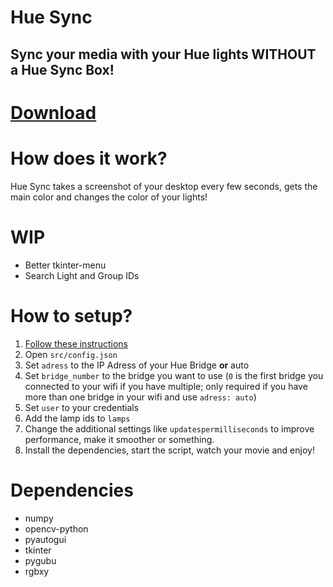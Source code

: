 # Hue Sync
## Sync your media with your Hue lights WITHOUT a Hue Sync Box!

# [Download](releases/tag/v2.0)

# How does it work?
Hue Sync takes a screenshot of your desktop every few seconds, gets the main color and changes the color of your lights!

# WIP
- Better tkinter-menu
- Search Light and Group IDs

# How to setup?
1. [Follow these instructions](https://developers.meethue.com/develop/get-started-2/)
2. Open ```src/config.json```
3. Set ```adress``` to the IP Adress of your Hue Bridge __or__ auto
4. Set ```bridge_number``` to the bridge you want to use (```0``` is the first bridge you connected to your wifi if you have multiple; only required if you have more than one bridge in your wifi and use ```adress: auto```)
5. Set ```user``` to your credentials
6. Add the lamp ids to ```lamps```
7. Change the additional settings like ```updatespermilliseconds``` to improve performance, make it smoother or something.
8. Install the dependencies, start the script, watch your movie and enjoy!

# Dependencies
- numpy
- opencv-python
- pyautogui
- tkinter
- pygubu
- rgbxy
